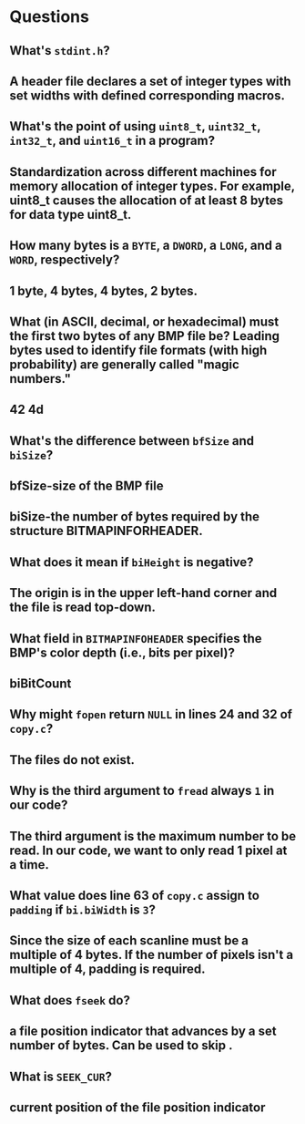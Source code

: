 # Questions

## What's `stdint.h`?

## A header file declares a set of integer types with set widths with defined corresponding macros.

## What's the point of using `uint8_t`, `uint32_t`, `int32_t`, and `uint16_t` in a program?

## Standardization across different machines for memory allocation of integer types. For example, uint8_t causes the allocation of at least 8 bytes for data type uint8_t.


## How many bytes is a `BYTE`, a `DWORD`, a `LONG`, and a `WORD`, respectively?

## 1 byte, 4 bytes, 4 bytes, 2 bytes.

## What (in ASCII, decimal, or hexadecimal) must the first two bytes of any BMP file be? Leading bytes used to identify file formats (with high probability) are generally called "magic numbers."

## 42 4d

## What's the difference between `bfSize` and `biSize`?

## bfSize-size of the BMP file
## biSize-the number of bytes required by the structure BITMAPINFORHEADER.

## What does it mean if `biHeight` is negative?

## The origin is in the upper left-hand corner and the file is read top-down.

## What field in `BITMAPINFOHEADER` specifies the BMP's color depth (i.e., bits per pixel)?

## biBitCount

## Why might `fopen` return `NULL` in lines 24 and 32 of `copy.c`?

## The files do not exist.

## Why is the third argument to `fread` always `1` in our code?

## The third argument is the maximum number to be read. In our code, we want to only read 1 pixel at a time.

## What value does line 63 of `copy.c` assign to `padding` if `bi.biWidth` is `3`?

## Since the size of each scanline must be a multiple of 4 bytes. If the number of pixels isn't a multiple of 4, padding is required.

## What does `fseek` do?

## a file position indicator that advances by a set number of bytes. Can be used to skip .

## What is `SEEK_CUR`?

## current position of the file position indicator

